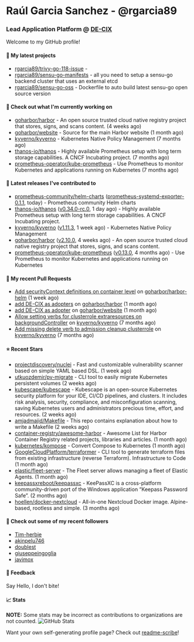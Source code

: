 # Raúl Garcia Sanchez - @rgarcia89
### Lead Application Platform @ [DE-CIX](https://de-cix.net/)

Welcome to my GitHub profile!

#### 🌱 My latest projects

- [rgarcia89/trivy-go-118-issue](https://github.com/rgarcia89/trivy-go-118-issue) - 
- [rgarcia89/sensu-go-manifests](https://github.com/rgarcia89/sensu-go-manifests) - all you need to setup a sensu-go backend cluster that uses an external etcd
- [rgarcia89/sensu-go-oss](https://github.com/rgarcia89/sensu-go-oss) - Dockerfile to auto build latest sensu-go open source version

#### 👷 Check out what I'm currently working on

- [goharbor/harbor](https://github.com/goharbor/harbor) - An open source trusted cloud native registry project that stores, signs, and scans content. (4 weeks ago)
- [goharbor/website](https://github.com/goharbor/website) - Source for the main Harbor website (1 month ago)
- [kyverno/kyverno](https://github.com/kyverno/kyverno) - Kubernetes Native Policy Management (7 months ago)
- [thanos-io/thanos](https://github.com/thanos-io/thanos) - Highly available Prometheus setup with long term storage capabilities. A CNCF Incubating project. (7 months ago)
- [prometheus-operator/kube-prometheus](https://github.com/prometheus-operator/kube-prometheus) - Use Prometheus to monitor Kubernetes and applications running on Kubernetes (7 months ago)

#### 🔭 Latest releases I've contributed to

- [prometheus-community/helm-charts](https://github.com/prometheus-community/helm-charts) ([prometheus-systemd-exporter-0.1.1](https://github.com/prometheus-community/helm-charts/releases/tag/prometheus-systemd-exporter-0.1.1), today) - Prometheus community Helm charts
- [thanos-io/thanos](https://github.com/thanos-io/thanos) ([v0.34.0-rc.0](https://github.com/thanos-io/thanos/releases/tag/v0.34.0-rc.0), 1 day ago) - Highly available Prometheus setup with long term storage capabilities. A CNCF Incubating project.
- [kyverno/kyverno](https://github.com/kyverno/kyverno) ([v1.11.3](https://github.com/kyverno/kyverno/releases/tag/v1.11.3), 1 week ago) - Kubernetes Native Policy Management
- [goharbor/harbor](https://github.com/goharbor/harbor) ([v2.10.0](https://github.com/goharbor/harbor/releases/tag/v2.10.0), 4 weeks ago) - An open source trusted cloud native registry project that stores, signs, and scans content.
- [prometheus-operator/kube-prometheus](https://github.com/prometheus-operator/kube-prometheus) ([v0.13.0](https://github.com/prometheus-operator/kube-prometheus/releases/tag/v0.13.0), 4 months ago) - Use Prometheus to monitor Kubernetes and applications running on Kubernetes

#### 🔨 My recent Pull Requests

- [Add securityContext definitions on container level](https://github.com/goharbor/harbor-helm/pull/1673) on [goharbor/harbor-helm](https://github.com/goharbor/harbor-helm) (1 week ago)
- [add DE-CIX as adopters](https://github.com/goharbor/harbor/pull/19707) on [goharbor/harbor](https://github.com/goharbor/harbor) (1 month ago)
- [add DE-CIX as adopter](https://github.com/goharbor/website/pull/520) on [goharbor/website](https://github.com/goharbor/website) (1 month ago)
- [Allow setting verbs for clusterrole extraresources on backgroundController](https://github.com/kyverno/kyverno/pull/7380) on [kyverno/kyverno](https://github.com/kyverno/kyverno) (7 months ago)
- [Add missing delete verb to admission cleanup clusterrole](https://github.com/kyverno/kyverno/pull/7375) on [kyverno/kyverno](https://github.com/kyverno/kyverno) (7 months ago)

#### ⭐ Recent Stars

- [projectdiscovery/nuclei](https://github.com/projectdiscovery/nuclei) - Fast and customizable vulnerability scanner based on simple YAML based DSL. (1 week ago)
- [utkuozdemir/pv-migrate](https://github.com/utkuozdemir/pv-migrate) - CLI tool to easily migrate Kubernetes persistent volumes (2 weeks ago)
- [kubescape/kubescape](https://github.com/kubescape/kubescape) - Kubescape is an open-source Kubernetes security platform for your IDE, CI/CD pipelines, and clusters. It includes risk analysis, security, compliance, and misconfiguration scanning, saving Kubernetes users and administrators precious time, effort, and resources. (2 weeks ago)
- [amjadmajid/Makefile](https://github.com/amjadmajid/Makefile) - This repo contains explanation about how to write a Makefile (2 weeks ago)
- [container-registry/awesome-harbor](https://github.com/container-registry/awesome-harbor) - Awesome List for Harbor Container Registry related projects, libraries and articles. (1 month ago)
- [kubernetes/kompose](https://github.com/kubernetes/kompose) - Convert Compose to Kubernetes (1 month ago)
- [GoogleCloudPlatform/terraformer](https://github.com/GoogleCloudPlatform/terraformer) - CLI tool to generate terraform files from existing infrastructure (reverse Terraform). Infrastructure to Code (1 month ago)
- [elastic/fleet-server](https://github.com/elastic/fleet-server) - The Fleet server allows managing a fleet of Elastic Agents. (1 month ago)
- [keepassxreboot/keepassxc](https://github.com/keepassxreboot/keepassxc) - KeePassXC is a cross-platform community-driven port of the Windows application “Keepass Password Safe”. (2 months ago)
- [hoellen/docker-nextcloud](https://github.com/hoellen/docker-nextcloud) - All-in-one Nextcloud Docker image. Alpine-based, rootless and simple. (3 months ago)

#### 👯 Check out some of my recent followers

- [Tim-herbie](https://github.com/Tim-herbie)
- [akinpelu746](https://github.com/akinpelu746)
- [doublest](https://github.com/doublest)
- [giuseppeingoglia](https://github.com/giuseppeingoglia)
- [javimox](https://github.com/javimox)

#### 💬 Feedback

Say Hello, I don't bite!

#### 📈 Stats

**NOTE:** Some stats may be incorrect as contributions to organizations are not counted.
![GitHub Stats](https://github-readme-stats.vercel.app/api?username=rgarcia89&count_private=false&theme=tokyonight&show_icons=true)


Want your own self-generating profile page? Check out [readme-scribe](https://github.com/muesli/readme-scribe)!
